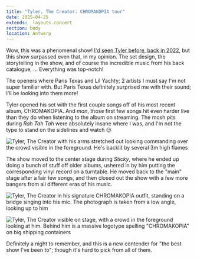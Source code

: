 ```yaml
---
title: "Tyler, The Creator: CHROMAKOPIA tour"
date: 2025-04-25
extends: _layouts.concert
section: body
location: Antwerp
---
```


Wow, this was a phenomenal show! [I'd seen Tyler before, back in 2022](./tyler-the-creator-call-me-if-you-get-lost-tour.md),
but this show surpassed even that, in my opinion. The set design, the storytelling in the show, and of course the
incredible music from his back catalogue, ... Everything was top-notch!

The openers where Paris Texas and Lil Yachty; 2 artists I must say I'm not super familiar with. But Paris Texas definitely
surprised me with their sound; I'll be looking into them more!

Tyler opened his set with the first couple songs off of his most recent album, CHROMAKOPIA. And _man_, those first few
songs hit even harder live than they do when listening to the album on streaming. The mosh pits during _Rah Tah Tah_ were
absolutely insane where I was, and I'm not the type to stand on the sidelines and watch 😉

![Tyler, The Creator with his arms stretched out looking commanding over the crowd visible in the foreground. He's backlit by several 3m high flames](/assets/images/concerts/tyler-chromakopia-antwerp-1.jpg)

The show moved to the center stage during _Sticky_, where he ended up doing a bunch of stuff off older albums, ushered in
by him putting the corresponding vinyl record on a turntable. He moved back to the "main" stage after a fair few songs,
and then closed out the show with a few more bangers from all different eras of his music.

![Tyler, The Creator in his signature CHROMAKOPIA outfit, standing on a bridge singing into his mic. The photograph is taken from a low angle, looking up to him](/assets/images/concerts/tyler-chromakopia-antwerp-2.jpg)

![Tyler, The Creator visible on stage, with a crowd in the foreground looking at him. Behind him is a massive logotype spelling "CHROMAKOPIA" on big shipping containers](/assets/images/concerts/tyler-chromakopia-antwerp-3.jpg)

Definitely a night to remember, and this is a new contender for "the best show I've been to"; though it's hard to pick
from all of them.
